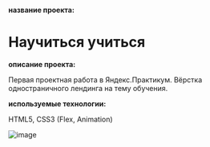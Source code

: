**название проекта:**
# Научиться учиться

**описание проекта:**

Первая проектная работа в Яндекс.Практикум. Вёрстка одностраничного лендинга на тему обучения.

**используемые технологии:**

HTML5, CSS3 (Flex, Animation)

![image](https://user-images.githubusercontent.com/51275060/163235231-899ff109-049d-4530-8b6e-0679abbdcbf8.png)

